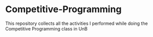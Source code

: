 # Competitive-Programming
This repository collects all the activities I performed while doing the Competitive Programming class in UnB
